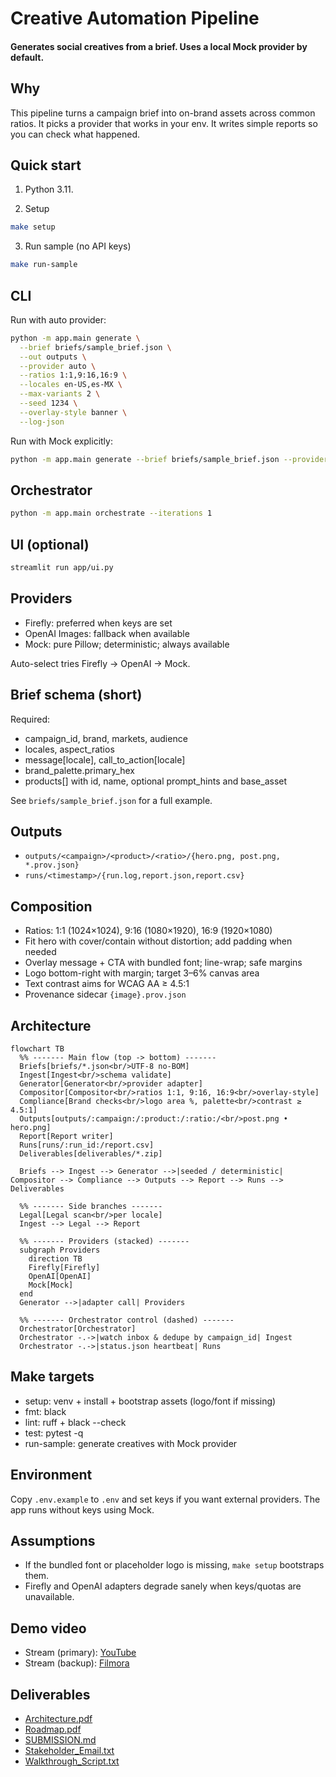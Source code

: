Creative Automation Pipeline
============================

#### Generates social creatives from a brief. Uses a local Mock provider by default.

Why
---
This pipeline turns a campaign brief into on-brand assets across common ratios. It picks a provider that works in your env. It writes simple reports so you can check what happened.

Quick start
-----------
1) Python 3.11.

2) Setup
```bash
make setup
```

3) Run sample (no API keys)
```bash
make run-sample
```

CLI
---
Run with auto provider:
```bash
python -m app.main generate \
  --brief briefs/sample_brief.json \
  --out outputs \
  --provider auto \
  --ratios 1:1,9:16,16:9 \
  --locales en-US,es-MX \
  --max-variants 2 \
  --seed 1234 \
  --overlay-style banner \
  --log-json
```

Run with Mock explicitly:
```bash
python -m app.main generate --brief briefs/sample_brief.json --provider mock
```

Orchestrator
------------
```bash
python -m app.main orchestrate --iterations 1
```

UI (optional)
-------------
```bash
streamlit run app/ui.py
```

Providers
---------
- Firefly: preferred when keys are set
- OpenAI Images: fallback when available
- Mock: pure Pillow; deterministic; always available

Auto-select tries Firefly → OpenAI → Mock.

Brief schema (short)
--------------------
Required:
- campaign_id, brand, markets, audience
- locales, aspect_ratios
- message[locale], call_to_action[locale]
- brand_palette.primary_hex
- products[] with id, name, optional prompt_hints and base_asset

See `briefs/sample_brief.json` for a full example.

Outputs
-------
- `outputs/<campaign>/<product>/<ratio>/{hero.png, post.png, *.prov.json}`
- `runs/<timestamp>/{run.log,report.json,report.csv}`

Composition
-----------
- Ratios: 1:1 (1024×1024), 9:16 (1080×1920), 16:9 (1920×1080)
- Fit hero with cover/contain without distortion; add padding when needed
- Overlay message + CTA with bundled font; line-wrap; safe margins
- Logo bottom-right with margin; target 3–6% canvas area
- Text contrast aims for WCAG AA ≥ 4.5:1
- Provenance sidecar `{image}.prov.json`

Architecture
------------
```mermaid
flowchart TB
  %% ------- Main flow (top -> bottom) -------
  Briefs[briefs/*.json<br/>UTF-8 no-BOM]
  Ingest[Ingest<br/>schema validate]
  Generator[Generator<br/>provider adapter]
  Compositor[Compositor<br/>ratios 1:1, 9:16, 16:9<br/>overlay-style]
  Compliance[Brand checks<br/>logo area %, palette<br/>contrast ≥ 4.5:1]
  Outputs[outputs/:campaign:/:product:/:ratio:/<br/>post.png • hero.png]
  Report[Report writer]
  Runs[runs/:run_id:/report.csv]
  Deliverables[deliverables/*.zip]

  Briefs --> Ingest --> Generator -->|seeded / deterministic| Compositor --> Compliance --> Outputs --> Report --> Runs --> Deliverables

  %% ------- Side branches -------
  Legal[Legal scan<br/>per locale]
  Ingest --> Legal --> Report

  %% ------- Providers (stacked) -------
  subgraph Providers
    direction TB
    Firefly[Firefly]
    OpenAI[OpenAI]
    Mock[Mock]
  end
  Generator -->|adapter call| Providers

  %% ------- Orchestrator control (dashed) -------
  Orchestrator[Orchestrator]
  Orchestrator -.->|watch inbox & dedupe by campaign_id| Ingest
  Orchestrator -.->|status.json heartbeat| Runs

```

Make targets
------------
- setup: venv + install + bootstrap assets (logo/font if missing)
- fmt: black
- lint: ruff + black --check
- test: pytest -q
- run-sample: generate creatives with Mock provider

Environment
-----------
Copy `.env.example` to `.env` and set keys if you want external providers. The app runs without keys using Mock.

Assumptions
-----------
- If the bundled font or placeholder logo is missing, `make setup` bootstraps them.
- Firefly and OpenAI adapters degrade sanely when keys/quotas are unavailable.

Demo video
----------
- Stream (primary): [YouTube](https://youtu.be/NcWngSWhqUw)
- Stream (backup): [Filmora](https://app.filmora.io/#/object/d39bdckp7c8q5b1qe4rg)

Deliverables
------------
- [Architecture.pdf](deliverables/Architecture.pdf)
- [Roadmap.pdf](deliverables/Roadmap.pdf)
- [SUBMISSION.md](deliverables/SUBMISSION.md)
- [Stakeholder_Email.txt](deliverables/Stakeholder_Email.txt)
- [Walkthrough_Script.txt](deliverables/Walkthrough_Script.txt)
